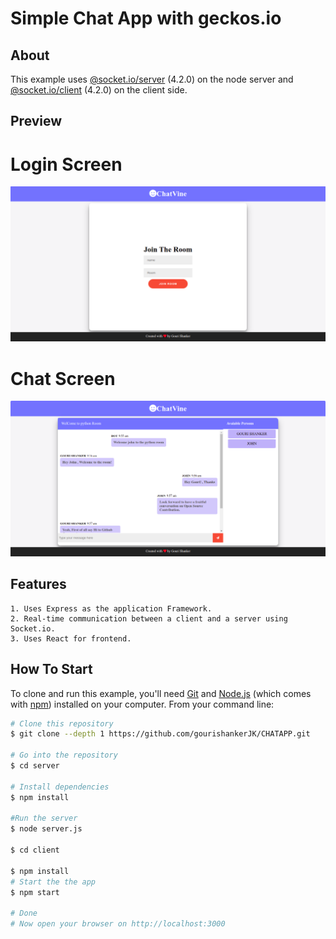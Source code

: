 # Simple Chat App with geckos.io

## About

This example uses [@socket.io/server](https://www.npmjs.com/package/socket.io) (4.2.0) on the node server and [@socket.io/client](https://www.npmjs.com/package/socket.io-client) (4.2.0) on the client side.

## Preview
# Login Screen
![LoginScreen](images/Login.png)

# Chat Screen
![ChatScreen](images/ChatScreen.png)

## Features

    1. Uses Express as the application Framework.
    2. Real-time communication between a client and a server using Socket.io.
    3. Uses React for frontend.

## How To Start

To clone and run this example, you'll need [Git](https://git-scm.com) and [Node.js](https://nodejs.org/en/download/) (which comes with [npm](http://npmjs.com)) installed on your computer. From your command line:

```bash
# Clone this repository
$ git clone --depth 1 https://github.com/gourishankerJK/CHATAPP.git

# Go into the repository
$ cd server

# Install dependencies
$ npm install

#Run the server
$ node server.js

$ cd client

$ npm install
# Start the the app
$ npm start

# Done
# Now open your browser on http://localhost:3000
```
